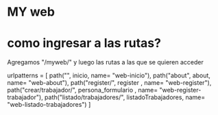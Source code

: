 # MY web 

# como ingresar a las rutas?
Agregamos "/myweb/" y luego las rutas a las que se quieren acceder

 urlpatterns = [
    path("", inicio, name= "web-inicio"),
    path("about", about, name= "web-about"),
    path("register/", register , name= "web-register"),
    path("crear/trabajador/", persona_formulario , name= "web-register-trabajador"),
    path("listado/trabajadores/", listadoTrabajadores, name= "web-listado-trabajadores")
]